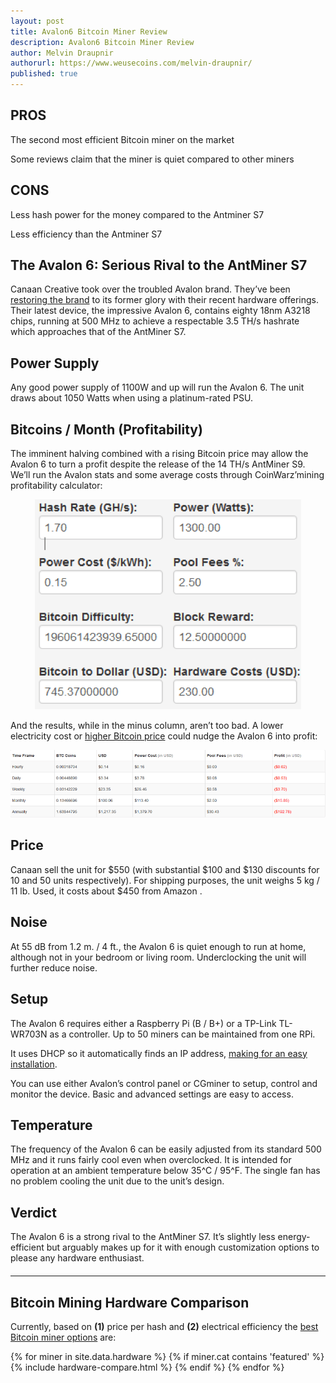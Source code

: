 ```yaml
---
layout: post
title: Avalon6 Bitcoin Miner Review
description: Avalon6 Bitcoin Miner Review
author: Melvin Draupnir
authorurl: https://www.weusecoins.com/melvin-draupnir/
published: true
---
```


<h2>PROS</h2>
<p>The second most efficient Bitcoin miner on the market</p>
<p>Some reviews claim that the miner is quiet compared to other miners</p>

<h2>CONS</h2>
<p>Less hash power for the money compared to the Antminer S7</p>
<p>Less efficiency than the Antminer S7</p>

<h2>The Avalon 6: Serious Rival to the AntMiner S7</h2>

<p>Canaan Creative took over the troubled Avalon brand. They’ve been <a href="/profit-bitcoin-without-owning/">restoring the brand</a> to its former glory with their recent hardware offerings. Their latest device, the impressive Avalon 6, contains eighty 18nm A3218 chips, running at 500 MHz to achieve a respectable 3.5 TH/s hashrate which approaches that of the AntMiner S7.</p>

<h2>Power Supply</h2>

<p>Any good power supply of 1100W and up will run the Avalon 6. The unit draws about 1050 Watts when using a platinum-rated PSU.</p>

<h2>Bitcoins / Month (Profitability)</h2>

<p>The imminent halving combined with a rising Bitcoin price may allow the Avalon 6 to turn a profit despite the release of the 14 TH/s AntMiner S9. We’ll run the Avalon stats and some average costs through CoinWarz’mining profitability calculator:</p>

<p><center><img src="/images/avalon1.png" alt="avalon 6"/></center></p>

<p>And the results, while in the minus column, aren’t too bad. A lower electricity cost or <a href="/kncminer-bankrupcy-block-reward/">higher Bitcoin price</a> could nudge the Avalon 6 into profit:</p>

<p><center><img src="/images/avalon2.png" alt="avalon 6"/></center></p>

<h2>Price</h2>

<p>Canaan sell the unit for $550 (with substantial $100 and $130 discounts for 10 and 50 units respectively). For shipping purposes, the unit weighs 5 kg / 11 lb. Used, it costs about $450 from Amazon .</p>

<h2>Noise</h2>

<p>At 55 dB from 1.2 m. / 4 ft., the Avalon 6 is quiet enough to run at home, although not in your bedroom or living room. Underclocking the unit will further reduce noise.</p>

<h2>Setup</h2>

<p>The Avalon 6 requires either a Raspberry Pi (B / B+) or a TP-Link TL-WR703N as a controller. Up to 50 miners can be maintained from one RPi.</p>

<p>It uses DHCP so it automatically finds an IP address, <a href="/bitcoin-mining-centralization/">making for an easy installation</a>.</p>

<p>You can use either Avalon’s control panel or CGminer to setup, control and monitor the device. Basic and advanced settings are easy to access.</p>

<h2>Temperature</h2>

<p>The frequency of the Avalon 6 can be easily adjusted from its standard 500 MHz and it runs fairly cool even when overclocked. It is intended for operation at an ambient temperature below 35^C / 95^F. The single fan has no problem cooling the unit due to the unit’s design.</p>

<h2>Verdict</h2>

<p>The Avalon 6 is a strong rival to the AntMiner S7. It’s slightly less energy-efficient but arguably makes up for it with enough customization options to please any hardware enthusiast.</p>

<hr id="hwc" style="width: 100%; margin: 20px 0; color: #eee;" />

<h2>Bitcoin Mining Hardware Comparison</h2>

<p>Currently, based on <b>(1)</b> price per hash and <b>(2)</b> electrical efficiency the <a href="/bitcoin-mining-fees/">best Bitcoin miner options</a> are:</p>

<div class="hardware-comparison">
{% for miner in site.data.hardware %}
{% if miner.cat contains 'featured' %}
{% include hardware-compare.html %}
{% endif %}
{% endfor %}
</div>

